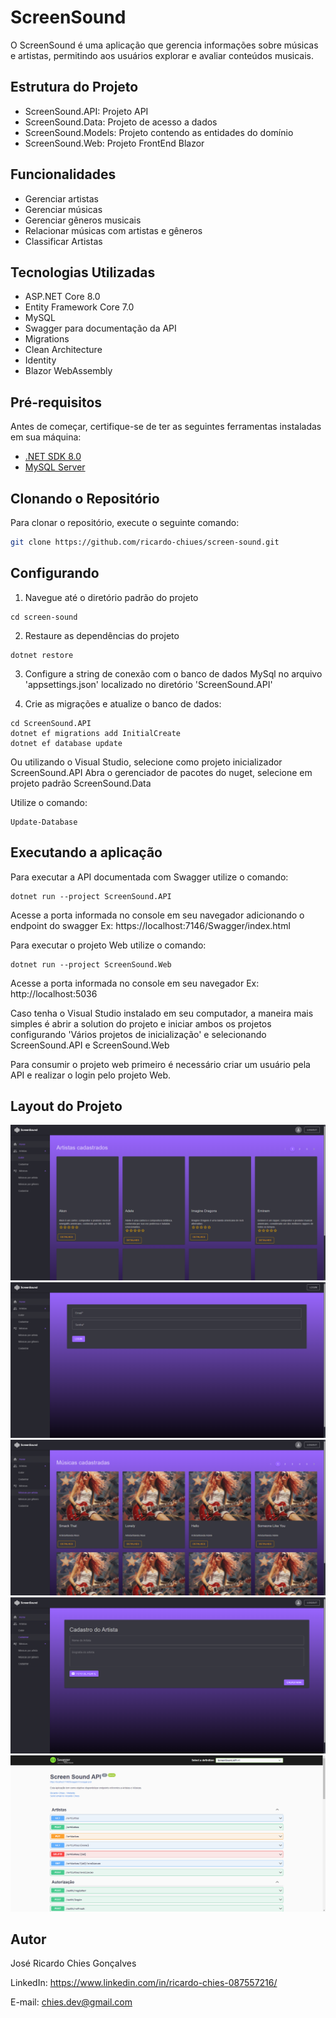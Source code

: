 # ScreenSound

O ScreenSound é uma aplicação que gerencia informações sobre músicas e artistas, permitindo aos usuários explorar e avaliar conteúdos musicais.

## Estrutura do Projeto

- ScreenSound.API: Projeto API
- ScreenSound.Data: Projeto de acesso a dados
- ScreenSound.Models: Projeto contendo as entidades do domínio
- ScreenSound.Web: Projeto FrontEnd Blazor

## Funcionalidades

- Gerenciar artistas
- Gerenciar músicas
- Gerenciar gêneros musicais
- Relacionar músicas com artistas e gêneros
- Classificar Artistas

## Tecnologias Utilizadas

- ASP.NET Core 8.0
- Entity Framework Core 7.0
- MySQL
- Swagger para documentação da API
- Migrations
- Clean Architecture
- Identity
- Blazor WebAssembly

## Pré-requisitos

Antes de começar, certifique-se de ter as seguintes ferramentas instaladas em sua máquina:

- [.NET SDK 8.0](https://dotnet.microsoft.com/download/dotnet/8.0)
- [MySQL Server](https://dev.mysql.com/downloads/mysql/)

## Clonando o Repositório

Para clonar o repositório, execute o seguinte comando:

```bash
git clone https://github.com/ricardo-chiues/screen-sound.git
```

## Configurando

1. Navegue até o diretório padrão do projeto

```
cd screen-sound
```

2. Restaure as dependências do projeto

```
dotnet restore
```

3. Configure a string de conexão com o banco de dados MySql no arquivo 'appsettings.json' localizado no diretório 'ScreenSound.API'

4. Crie as migrações e atualize o banco de dados:

```
cd ScreenSound.API
dotnet ef migrations add InitialCreate
dotnet ef database update
```

Ou utilizando o Visual Studio, selecione como projeto inicializador ScreenSound.API
Abra o gerenciador de pacotes do nuget, selecione em projeto padrão ScreenSound.Data

Utilize o comando:
```
Update-Database
```

## Executando a aplicação

Para executar a API documentada com Swagger utilize o comando:

```
dotnet run --project ScreenSound.API
```

Acesse a porta informada no console em seu navegador adicionando o endpoint do swagger
Ex: https://localhost:7146/Swagger/index.html

Para executar o projeto Web utilize o comando:

```
dotnet run --project ScreenSound.Web
```

Acesse a porta informada no console em seu navegador
Ex: http://localhost:5036

Caso tenha o Visual Studio instalado em seu computador, a maneira mais simples é abrir a solution do projeto e iniciar ambos os projetos configurando 'Vários projetos de inicialização' e selecionando ScreenSound.API e ScreenSound.Web

Para consumir o projeto web primeiro é necessário criar um usuário pela API e realizar o login pelo projeto Web.

## Layout do Projeto
<p align="center">
  <img src="src/assets/to_readme/artistas.png">
  <img src="src/assets/to_readme/login.png">
  <img src="src/assets/to_readme/musicas.png">
  <img src="src/assets/to_readme/cadastro.png">
  <img src="src/assets/to_readme/api.png">
</p>

## Autor
José Ricardo Chies Gonçalves

LinkedIn:
https://www.linkedin.com/in/ricardo-chies-087557216/

E-mail:
chies.dev@gmail.com
